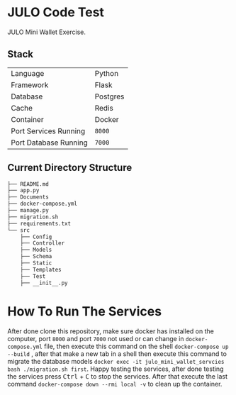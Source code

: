# JULO Code Test

JULO Mini Wallet Exercise.

## Stack
|||
|----|-------|
|Language|Python|
|Framework|Flask|
|Database|Postgres|
|Cache|Redis|
|Container|Docker|
|Port Services Running|`8000`|
|Port Database Running|`7000`|


## Current Directory Structure
```bash
├── README.md
├── app.py
├── Documents
├── docker-compose.yml
├── manage.py
├── migration.sh
├── requirements.txt
└── src
    ├── Config
    ├── Controller
    ├── Models
    ├── Schema
    ├── Static
    ├── Templates
    ├── Test
    ├── __init__.py

```

# How To Run The Services

After done clone this repository, make sure docker has installed on the computer, port `8000` and port `7000`
 not used or can change in `docker-compose.yml` file, then execute this command on the shell
`docker-compose up --build` , after that make a new tab in a shell then execute this command to migrate
the database models `docker exec -it julo_mini_wallet_servcies  bash ./migration.sh first`.
Happy testing the services, after done testing the services press <kbd>Ctrl</kbd> + <kbd>C</kbd> to stop the
services. After that execute the last command `docker-compose down --rmi local -v` to clean up the container.